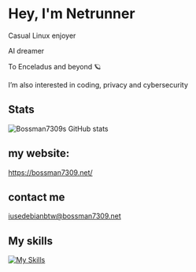 # Hey, I'm Netrunner
Casual Linux enjoyer

AI dreamer

To Enceladus and beyond 🪐

I’m also interested in coding, privacy and cybersecurity 

## Stats
![Bossman7309s GitHub stats](https://github-readme-stats.vercel.app/api?username=IUseDebianBtw&show_icons=true&theme=dark)

## my website:
https://bossman7309.net/

## contact me

iusedebianbtw@bossman7309.net

## My skills
[![My Skills](https://skillicons.dev/icons?i=linux,bsd,vim,raspberrypi,docker,cloudflare,git,python,bash,html,css)](https://skillicons.dev)
